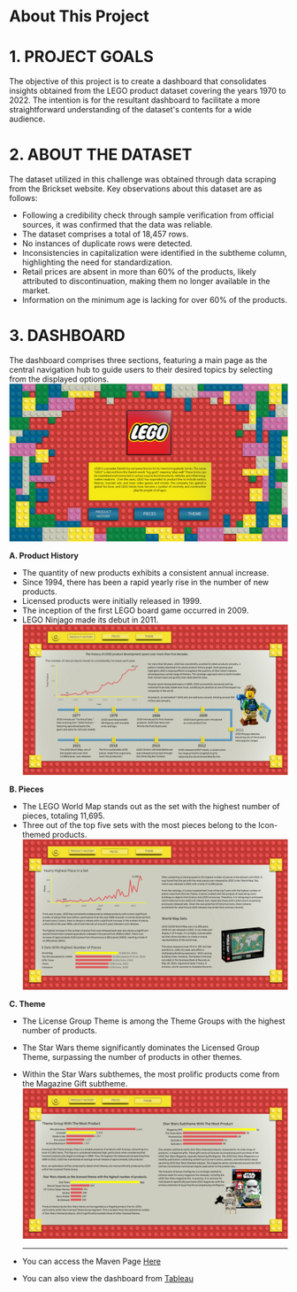 # About This Project

# **1. PROJECT GOALS**
The objective of this project is to create a dashboard that consolidates insights obtained from the LEGO product dataset covering the years 1970 to 2022. The intention is for the resultant dashboard to facilitate a more straightforward understanding of the dataset's contents for a wide audience.

# **2. ABOUT THE DATASET**
The dataset utilized in this challenge was obtained through data scraping from the Brickset website. Key observations about this dataset are as follows:
- Following a credibility check through sample verification from official sources, it was confirmed that the data was reliable.
- The dataset comprises a total of 18,457 rows.
- No instances of duplicate rows were detected.
- Inconsistencies in capitalization were identified in the subtheme column, highlighting the need for standardization.
- Retail prices are absent in more than 60% of the products, likely attributed to discontinuation, making them no longer available in the market.
- Information on the minimum age is lacking for over 60% of the products.

# **3. DASHBOARD**
The dashboard comprises three sections, featuring a main page as the central navigation hub to guide users to their desired topics by selecting from the displayed options.
![Screenshot of Dashboard](/01._Front_Page.jpg)

**A. Product History** 
- The quantity of new products exhibits a consistent annual increase.
- Since 1994, there has been a rapid yearly rise in the number of new products.
- Licensed products were initially released in 1999.
- The inception of the first LEGO board game occurred in 2009.
- LEGO Ninjago made its debut in 2011.
![Screenshot of Dashboard](/02.Lego_History.jpg)

**B. Pieces**
- The LEGO World Map stands out as the set with the highest number of pieces, totaling 11,695.
- Three out of the top five sets with the most pieces belong to the Icon-themed products.
![Screenshot of Dashboard](/03.Pieces.jpg)

**C. Theme**
- The License Group Theme is among the Theme Groups with the highest number of products.
- The Star Wars theme significantly dominates the Licensed Group Theme, surpassing the number of products in other themes.
- Within the Star Wars subthemes, the most prolific products come from the Magazine Gift subtheme.
  ![Screenshot of Dashboard](/04.Themes.jpg)

  ___
- You can access the Maven Page [Here](https://mavenanalytics.io/project/12314)

- You can also view the dashboard from [Tableau](https://public.tableau.com/views/LEGOFiveDecadesofCreativity/FrontPage?:language=en-US&:sid=&:display_count=n&:origin=viz_share_link)
